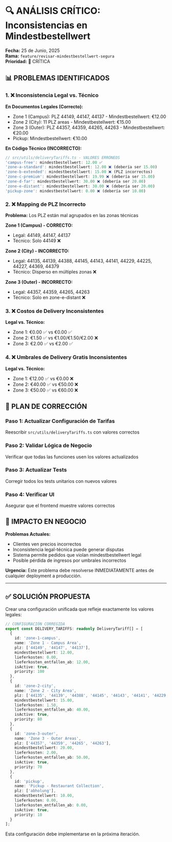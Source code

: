 # 🔍 ANÁLISIS CRÍTICO: Inconsistencias en Mindestbestellwert

**Fecha:** 25 de Junio, 2025  
**Rama:** `feature/revisar-mindestbestellwert-segura`  
**Prioridad:** 🚨 CRÍTICA

## 📊 PROBLEMAS IDENTIFICADOS

### 1. ❌ Inconsistencia Legal vs. Técnico

**En Documentos Legales (Correcto):**
- Zone 1 (Campus): PLZ 44149, 44147, 44137 - Mindestbestellwert: €12.00
- Zone 2 (City): 11 PLZ areas - Mindestbestellwert: €15.00  
- Zone 3 (Outer): PLZ 44357, 44359, 44265, 44263 - Mindestbestellwert: €20.00
- Pickup: Mindestbestellwert: €10.00

**En Código Técnico (INCORRECTO):**
```typescript
// src/utils/deliveryTariffs.ts - VALORES ERRÓNEOS
'campus-free': mindestbestellwert: 12.00 ✅
'zone-a-standard': mindestbestellwert: 12.00 ❌ (debería ser 15.00)
'zone-b-extended': mindestbestellwert: 15.00 ❌ (PLZ incorrectos)
'zone-c-premium': mindestbestellwert: 19.99 ❌ (debería ser 15.00)
'zone-d-far': mindestbestellwert: 30.00 ❌ (debería ser 20.00)
'zone-e-distant': mindestbestellwert: 30.00 ❌ (debería ser 20.00)
'pickup-zone': mindestbestellwert: 0.00 ❌ (debería ser 10.00)
```

### 2. ❌ Mapping de PLZ Incorrecto

**Problema:** Los PLZ están mal agrupados en las zonas técnicas

**Zone 1 (Campus) - CORRECTO:**
- Legal: 44149, 44147, 44137
- Técnico: Solo 44149 ❌

**Zone 2 (City) - INCORRECTO:**
- Legal: 44135, 44139, 44388, 44145, 44143, 44141, 44229, 44225, 44227, 44369, 44379
- Técnico: Disperso en múltiples zonas ❌

**Zone 3 (Outer) - INCORRECTO:**
- Legal: 44357, 44359, 44265, 44263
- Técnico: Solo en zone-e-distant ❌

### 3. ❌ Costos de Delivery Inconsistentes

**Legal vs. Técnico:**
- Zone 1: €0.00 ✅ vs €0.00 ✅
- Zone 2: €1.50 ✅ vs €1.00/€1.50/€2.00 ❌
- Zone 3: €2.00 ✅ vs €2.00 ✅

### 4. ❌ Umbrales de Delivery Gratis Inconsistentes

**Legal vs. Técnico:**
- Zone 1: €12.00 ✅ vs €0.00 ❌
- Zone 2: €40.00 ✅ vs €50.00 ❌
- Zone 3: €50.00 ✅ vs €60.00 ❌

## 🎯 PLAN DE CORRECCIÓN

### Paso 1: Actualizar Configuración de Tarifas
Reescribir `src/utils/deliveryTariffs.ts` con valores correctos

### Paso 2: Validar Lógica de Negocio
Verificar que todas las funciones usen los valores actualizados

### Paso 3: Actualizar Tests
Corregir todos los tests unitarios con nuevos valores

### Paso 4: Verificar UI
Asegurar que el frontend muestre valores correctos

## 🚨 IMPACTO EN NEGOCIO

**Problemas Actuales:**
- Clientes ven precios incorrectos
- Inconsistencia legal-técnica puede generar disputas
- Sistema permite pedidos que violan mindestbestellwert legal
- Posible pérdida de ingresos por umbrales incorrectos

**Urgencia:** Este problema debe resolverse INMEDIATAMENTE antes de cualquier deployment a producción.

---

## ✅ SOLUCIÓN PROPUESTA

Crear una configuración unificada que refleje exactamente los valores legales:

```typescript
// CONFIGURACIÓN CORREGIDA
export const DELIVERY_TARIFFS: readonly DeliveryTariff[] = [
  {
    id: 'zone-1-campus',
    name: 'Zone 1 - Campus Area',
    plz: ['44149', '44147', '44137'],
    mindestbestellwert: 12.00,
    lieferkosten: 0.00,
    lieferkosten_entfallen_ab: 12.00,
    isActive: true,
    priority: 100
  },
  {
    id: 'zone-2-city',
    name: 'Zone 2 - City Area', 
    plz: ['44135', '44139', '44388', '44145', '44143', '44141', '44229', '44225', '44227', '44369', '44379'],
    mindestbestellwert: 15.00,
    lieferkosten: 1.50,
    lieferkosten_entfallen_ab: 40.00,
    isActive: true,
    priority: 80
  },
  {
    id: 'zone-3-outer',
    name: 'Zone 3 - Outer Areas',
    plz: ['44357', '44359', '44265', '44263'],
    mindestbestellwert: 20.00,
    lieferkosten: 2.00,
    lieferkosten_entfallen_ab: 50.00,
    isActive: true,
    priority: 70
  },
  {
    id: 'pickup',
    name: 'Pickup - Restaurant Collection',
    plz: ['abholung'],
    mindestbestellwert: 10.00,
    lieferkosten: 0.00,
    lieferkosten_entfallen_ab: 0.00,
    isActive: true,
    priority: 10
  }
];
```

Esta configuración debe implementarse en la próxima iteración.
